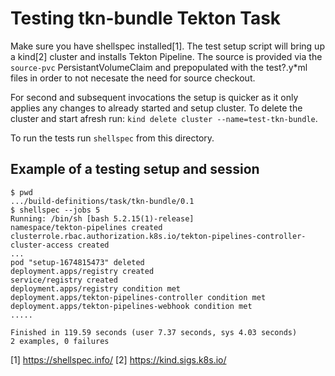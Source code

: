 # Testing tkn-bundle Tekton Task

Make sure you have shellspec installed[1]. The test setup script will bring up a
kind[2] cluster and installs Tekton Pipeline. The source is provided via the
`source-pvc` PersistantVolumeClaim and prepopulated with the test?.y*ml files in
order to not necesate the need for source checkout.

For second and subsequent invocations the setup is quicker as it only applies
any changes to already started and setup cluster. To delete the cluster and
start afresh run: `kind delete cluster --name=test-tkn-bundle`.

To run the tests run `shellspec` from this directory.

## Example of a testing setup and session

```shell
$ pwd
.../build-definitions/task/tkn-bundle/0.1
$ shellspec --jobs 5
Running: /bin/sh [bash 5.2.15(1)-release]
namespace/tekton-pipelines created
clusterrole.rbac.authorization.k8s.io/tekton-pipelines-controller-cluster-access created
...
pod "setup-1674815473" deleted
deployment.apps/registry created
service/registry created
deployment.apps/registry condition met
deployment.apps/tekton-pipelines-controller condition met
deployment.apps/tekton-pipelines-webhook condition met
.....

Finished in 119.59 seconds (user 7.37 seconds, sys 4.03 seconds)
2 examples, 0 failures
```

[1] https://shellspec.info/
[2] https://kind.sigs.k8s.io/
